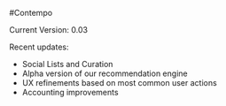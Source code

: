 #Contempo

Current Version: 0.03

Recent updates:
- Social Lists and Curation
- Alpha version of our recommendation engine
- UX refinements based on most common user actions
- Accounting improvements

